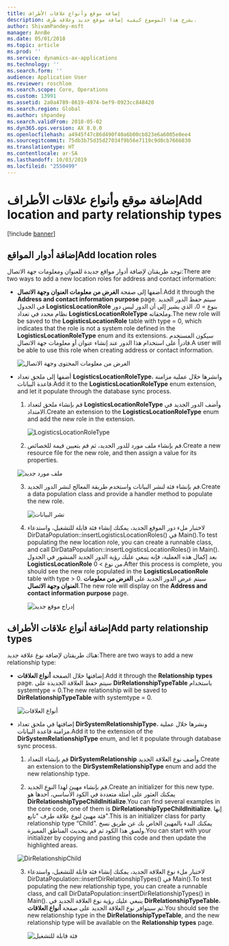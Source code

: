 ```yaml
---
title: إضافة موقع وأنواع علاقات الأطراف
description: يشرح هذا الموضوع كيفية إضافة موقع جديد وعلاقة طرف.
author: ShivamPandey-msft
manager: AnnBe
ms.date: 05/01/2018
ms.topic: article
ms.prod: ''
ms.service: dynamics-ax-applications
ms.technology: ''
ms.search.form: ''
audience: Application User
ms.reviewer: roschlom
ms.search.scope: Core, Operations
ms.custom: 13991
ms.assetid: 2a0a4789-8619-4974-bef9-0923cc848420
ms.search.region: Global
ms.author: shpandey
ms.search.validFrom: 2018-05-02
ms.dyn365.ops.version: AX 8.0.0
ms.openlocfilehash: a4945f47c86d490f40a6b00cb823e6a6005e0ee4
ms.sourcegitcommit: 75db3b75d35d27034f9b56e7119c9d0cb7666830
ms.translationtype: HT
ms.contentlocale: ar-SA
ms.lasthandoff: 10/03/2019
ms.locfileid: "2550499"
---
```

# <a name="add-location-and-party-relationship-types"></a><span data-ttu-id="8b193-103">إضافة موقع وأنواع علاقات الأطراف</span><span class="sxs-lookup"><span data-stu-id="8b193-103">Add location and party relationship types</span></span> 

[!include [banner](../includes/banner.md)]

## <a name="add-location-roles"></a><span data-ttu-id="8b193-104">إضافة أدوار المواقع</span><span class="sxs-lookup"><span data-stu-id="8b193-104">Add location roles</span></span>

<span data-ttu-id="8b193-105">توجد طريقتان لإضافة أدوار مواقع جديدة للعنوان ومعلومات جهة الاتصال:</span><span class="sxs-lookup"><span data-stu-id="8b193-105">There are two ways to add a new location roles for address and contact information:</span></span>

-  <span data-ttu-id="8b193-106">أضفها إلى صفحة **‏‫الغرض من معلومات العنوان وجهة الاتصال‬**.</span><span class="sxs-lookup"><span data-stu-id="8b193-106">Add it through the **Address and contact information purpose** page.</span></span> <span data-ttu-id="8b193-107">سيتم حفظ الدور الجديد في الجدول **LogisticsLocationRole** بنوع = 0، الذي يشير إلى أن الدور ليس دور نظام محدد في تعداد **LogisticsLocationRoleType** وملحقاته.</span><span class="sxs-lookup"><span data-stu-id="8b193-107">The new role will be saved to the **LogisticsLocationRole** table with type = 0, which indicates that the role is not a system role defined in the **LogisticsLocationRoleType** enum and its extensions.</span></span> <span data-ttu-id="8b193-108">سيكون المستخدم قادراً على استخدام هذا الدور عند إنشاء عنوان أو معلومات جهة الاتصال.</span><span class="sxs-lookup"><span data-stu-id="8b193-108">A user will be able to use this role when creating address or contact information.</span></span>

    ![الغرض من معلومات المحتوى وجهة الاتصال](media/Address-Contact.PNG)

-  <span data-ttu-id="8b193-110">أضفها إلى ملحق تعداد **LogisticsLocationRoleType**، وانشرها خلال عملية مزامنة قاعدة البيانات.</span><span class="sxs-lookup"><span data-stu-id="8b193-110">Add it to the **LogisticsLocationRoleType** enum extension, and let it populate through the database sync process.</span></span>

    1.  <span data-ttu-id="8b193-111">قم بإنشاء ملحق لتعداد **LogisticsLocationRoleType** وأضف الدور الجديد في الامتداد.</span><span class="sxs-lookup"><span data-stu-id="8b193-111">Create an extension to the **LogisticsLocationRoleType** enum and add the new role in the extension.</span></span> 
  
        ![LogisticsLocationRoleType](media/Logistics.PNG)

    2. <span data-ttu-id="8b193-113">قم بإنشاء ملف مورد للدور الجديد، ثم قم بتعيين قيمة للخصائص.</span><span class="sxs-lookup"><span data-stu-id="8b193-113">Create a new resource file for the new role, and then assign a value for its properties.</span></span>
     
     ![ملف مورد جديد](media/Resource.PNG)
        
    3.  <span data-ttu-id="8b193-115">قم بإنشاء فئة لنشر البيانات واستخدم طريقة المعالج لنشر الدور الجديد.</span><span class="sxs-lookup"><span data-stu-id="8b193-115">Create a data population class and provide a handler method to populate the new role.</span></span> 

        ![نشر البيانات](media/Dirdata.PNG)

    4.  <span data-ttu-id="8b193-117">لاختبار ملء دور الموقع الجديد، يمكنك إنشاء فئة قابلة للتشغيل، واستدعاء DirDataPopulation::insertLogisticsLocationRoles() في Main().</span><span class="sxs-lookup"><span data-stu-id="8b193-117">To test populating the new location role, you can create a runnable class, and call DirDataPopulation::insertLogisticsLocationRoles() in Main().</span></span> <span data-ttu-id="8b193-118">بعد إكمال هذه العملية، فإنه ينبغي عليك رؤية الدور الجديد المنشور في الجدول **LogisticsLocationRole** من نوع \> 0.</span><span class="sxs-lookup"><span data-stu-id="8b193-118">After this process is complete, you should see the new role populated in the **LogisticsLocationRole** table with type \> 0.</span></span> <span data-ttu-id="8b193-119">سيتم عرض الدور الجديد على **‏‫الغرض من معلومات العنوان وجهة الاتصال‬**.</span><span class="sxs-lookup"><span data-stu-id="8b193-119">The new role will display on the **Address and contact information purpose** page.</span></span>

        ![إدراج موقع جديد](media/InsertNewLocation.PNG)

## <a name="add-party-relationship-types"></a><span data-ttu-id="8b193-121">إضافة أنواع علاقات الأطراف</span><span class="sxs-lookup"><span data-stu-id="8b193-121">Add party relationship types</span></span> 

<span data-ttu-id="8b193-122">هناك طريقتان لإضافة نوع علاقة جديد:</span><span class="sxs-lookup"><span data-stu-id="8b193-122">There are two ways to add a new relationship type:</span></span>

-   <span data-ttu-id="8b193-123">إضافتها خلال الصفحة **أنواع العلاقات**.</span><span class="sxs-lookup"><span data-stu-id="8b193-123">Add it through the **Relationship types** page.</span></span> <span data-ttu-id="8b193-124">سيتم حفظ العلاقة الجديدة على **DirRelationshipTypeTable** باستخدام systemtype = 0.</span><span class="sxs-lookup"><span data-stu-id="8b193-124">The new relationship will be saved to **DirRelationshipTypeTable** with systemtype = 0.</span></span>

    ![أنواع العلاقات](media/Relationship.PNG)

-  <span data-ttu-id="8b193-126">إضافتها في ملحق تعداد **DirSystemRelationshipType**، ونشرها خلال عملية مزامنة قاعدة البيانات.</span><span class="sxs-lookup"><span data-stu-id="8b193-126">Add it to the extension of the **DirSystemRelationshipType** enum, and let it populate through database sync process.</span></span>

    1.  <span data-ttu-id="8b193-127">قم بإنشاء التعداد **DirSystemRelationship** وأضف نوع العلاقة الجديد.</span><span class="sxs-lookup"><span data-stu-id="8b193-127">Create an extension to the **DirSystemRelationshipType** enum and add the new relationship type.</span></span>

    2. <span data-ttu-id="8b193-128">قم بإنشاء مهيئ لهذا النوع الجديد.</span><span class="sxs-lookup"><span data-stu-id="8b193-128">Create an initializer for this new type.</span></span> <span data-ttu-id="8b193-129">يمكنك العثور على أمثلة متعددة في الكود الأساسي، أحدها هو **DirRelationshipTypeChildInitialize**.</span><span class="sxs-lookup"><span data-stu-id="8b193-129">You can find several examples in the core code, one of them is  **DirRelationshipTypeChildInitialize**.</span></span> <span data-ttu-id="8b193-130">إنها فئة مهيئ لنوع علاقة طرف "تابع".</span><span class="sxs-lookup"><span data-stu-id="8b193-130">This is an initializer class for party relationship type “Child”.</span></span> <span data-ttu-id="8b193-131">يمكنك البدء بالمهيئ الخاص بك عن طريق نسخ ولصق هذا الكود ثم قم بتحديث المناطق المميزة.</span><span class="sxs-lookup"><span data-stu-id="8b193-131">You can start with your initializer by copying and pasting this code and then update the highlighted areas.</span></span>
    
    ![DirRelationshipChild](media/DirRelationship.PNG)

    3.  <span data-ttu-id="8b193-133">لاختبار ملء نوع العلاقة الجديد، يمكنك إنشاء فئة قابلة للتشغيل، واستدعاء DirDataPopulation::insertDirRelationshipTypes() في Main().</span><span class="sxs-lookup"><span data-stu-id="8b193-133">To test populating the new relationship type, you can create a runnable class, and call DirDataPopulation::insertDirRelationshipTypes() in Main().</span></span> <span data-ttu-id="8b193-134">ينبغي عليك رؤية نوع العلاقة الجديد في **DirRelationshipTypeTable**، ثم سيتوافر نوع العلاقة الجديد على صفحة **أنواع العلاقات**.</span><span class="sxs-lookup"><span data-stu-id="8b193-134">You should see the new relationship type in the **DirRelationshipTypeTable**, and the new relationship type will be available on the **Relationship types** page.</span></span>

        ![فئة قابلة للتشغيل](media/Runnable.PNG)
